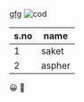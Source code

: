 
[gfg](www.geeksforgeeks.com)
![cod](https://imgs.callofduty.com/content/dam/atvi/callofduty/cod-touchui/kronos/common/social-share/social-share-image.jpg)

s.no|name
----|-----
1|saket
2|aspher

:grinning:
:smiling_face_with_tear:
